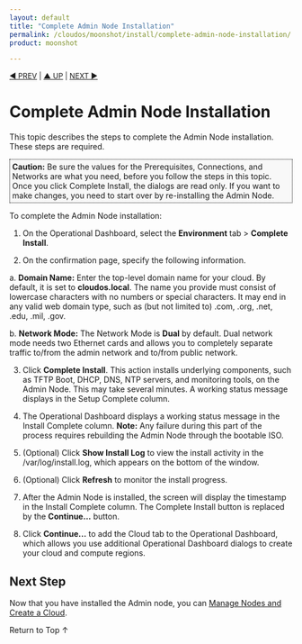 ```yaml
---
layout: default
title: "Complete Admin Node Installation"
permalink: /cloudos/moonshot/install/complete-admin-node-installation/
product: moonshot

---
```

<!--PUBLISHED-->


<script> 
 
function PageRefresh { 
onLoad="window.refresh" 
} 
 
PageRefresh();

</script>


<p style="font-size: small;"> <a href="/cloudos/moonshot/install/customize-networks/">&#9664; PREV</a> | <a href="/cloudos/moonshot/install/">&#9650; UP</a> | <a href="/cloudos/moonshot/install/create-cloud/">NEXT &#9654;</a> </p>

# Complete Admin Node Installation

This topic describes the steps to complete the Admin Node installation. These steps are required. 

<p style="background-color:#f8f8f8; padding:4px 4px 4px 4px; border: 1px dotted #000000;"><b>Caution:</b> Be sure the values for the Prerequisites, Connections, and Networks are what you need, before you follow the steps in this topic. Once you click Complete Install, the dialogs are read only. If you want to make changes, you need to start over by re-installing the Admin Node.  </p> 

To complete the Admin Node installation:

1. On the Operational Dashboard, select the <b>Environment</b> tab > <b>Complete Install</b>.

2. On the confirmation page, specify the following information.

 a. **Domain Name:** Enter the top-level domain name for your cloud. By default, it is set to <b>cloudos.local</b>. The name you provide must consist of lowercase characters with no numbers or special characters. It may end in any valid web domain type, such as (but not limited to) .com, .org, .net, .edu, .mil, .gov. 

 b. **Network Mode:** The Network Mode is <b>Dual</b> by default. Dual network mode needs two Ethernet cards and allows you to completely separate traffic to/from the admin network and to/from public network.
 
3. Click **Complete Install**. This action installs underlying components, such as TFTP Boot, DHCP, DNS, NTP servers, and monitoring tools, on the Admin Node. 
This may take several minutes. A working status message displays in the Setup Complete column.

4. The Operational Dashboard displays a working status message in the Install Complete column. **Note:** Any failure during this part of the process requires rebuilding the Admin Node through the bootable ISO. 

5. (Optional) Click **Show Install Log** to view the install activity in the /var/log/install.log, which appears on the bottom of the window.

6. (Optional) Click **Refresh** to monitor the install progress.

7. After the Admin Node is installed, the screen will display the timestamp in the Install Complete column. The Complete Install button is replaced by the **Continue...** button.

9. Click **Continue...** to add the Cloud tab to the Operational Dashboard, which allows you use additional Operational Dashboard dialogs to create your cloud and compute regions. 

## Next Step

Now that you have installed the Admin node, you can [Manage Nodes and Create a Cloud](/cloudos/moonshot/install/create-cloud/).

<a href="#top" style="padding:14px 0px 14px 0px; text-decoration: none;"> Return to Top &#8593; </a>

